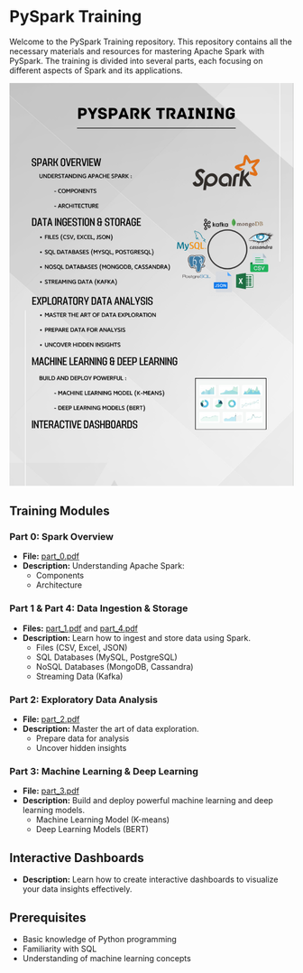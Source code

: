 # PySpark Training

Welcome to the PySpark Training repository. This repository contains all the necessary materials and resources for mastering Apache Spark with PySpark. The training is divided into several parts, each focusing on different aspects of Spark and its applications.

![PySpark Training](./pdf/image.png)

## Training Modules

### Part 0: Spark Overview
- **File:** [part_0.pdf](./pdf/part_0.pdf)
- **Description:** Understanding Apache Spark: 
  - Components
  - Architecture

### Part 1 & Part 4: Data Ingestion & Storage
- **Files:** [part_1.pdf](./pdf/part_1.pdf) and [part_4.pdf](./pdf/part_4.pdf)
- **Description:** Learn how to ingest and store data using Spark.
  - Files (CSV, Excel, JSON)
  - SQL Databases (MySQL, PostgreSQL)
  - NoSQL Databases (MongoDB, Cassandra)
  - Streaming Data (Kafka)

### Part 2: Exploratory Data Analysis
- **File:** [part_2.pdf](./pdf/part_2.pdf)
- **Description:** Master the art of data exploration.
  - Prepare data for analysis
  - Uncover hidden insights

### Part 3: Machine Learning & Deep Learning
- **File:** [part_3.pdf](./pdf/part_3.pdf)
- **Description:** Build and deploy powerful machine learning and deep learning models.
  - Machine Learning Model (K-means)
  - Deep Learning Models (BERT)

## Interactive Dashboards
- **Description:** Learn how to create interactive dashboards to visualize your data insights effectively.

## Prerequisites

- Basic knowledge of Python programming
- Familiarity with SQL
- Understanding of machine learning concepts